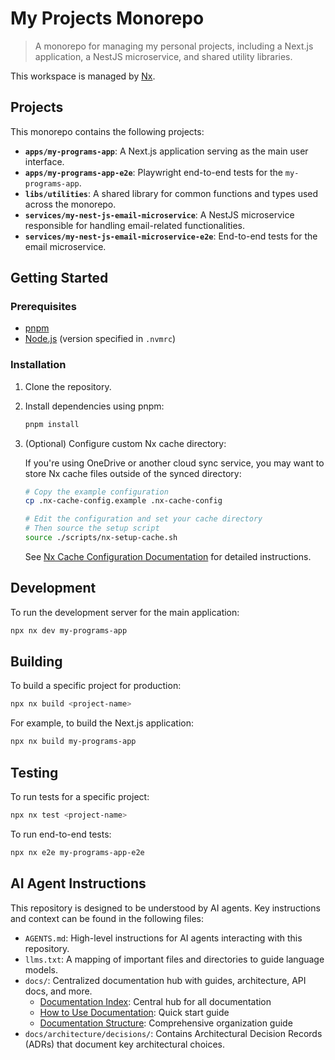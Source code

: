 # My Projects Monorepo

> A monorepo for managing my personal projects, including a Next.js application, a NestJS microservice, and shared utility libraries.

This workspace is managed by [Nx](https://nx.dev).

## Projects

This monorepo contains the following projects:

- **`apps/my-programs-app`**: A Next.js application serving as the main user interface.
- **`apps/my-programs-app-e2e`**: Playwright end-to-end tests for the `my-programs-app`.
- **`libs/utilities`**: A shared library for common functions and types used across the monorepo.
- **`services/my-nest-js-email-microservice`**: A NestJS microservice responsible for handling email-related functionalities.
- **`services/my-nest-js-email-microservice-e2e`**: End-to-end tests for the email microservice.

## Getting Started

### Prerequisites

- [pnpm](https://pnpm.io/installation)
- [Node.js](https://nodejs.org/) (version specified in `.nvmrc`)

### Installation

1. Clone the repository.
2. Install dependencies using pnpm:

    ```sh
    pnpm install
    ```

3. (Optional) Configure custom Nx cache directory:
   
   If you're using OneDrive or another cloud sync service, you may want to store Nx cache files outside of the synced directory:
   
   ```sh
   # Copy the example configuration
   cp .nx-cache-config.example .nx-cache-config
   
   # Edit the configuration and set your cache directory
   # Then source the setup script
   source ./scripts/nx-setup-cache.sh
   ```
   
   See [Nx Cache Configuration Documentation](docs/nx-cache-configuration.md) for detailed instructions.

## Development

To run the development server for the main application:

```sh
npx nx dev my-programs-app
```

## Building

To build a specific project for production:

```sh
npx nx build <project-name>
```

For example, to build the Next.js application:

```sh
npx nx build my-programs-app
```

## Testing

To run tests for a specific project:

```sh
npx nx test <project-name>
```

To run end-to-end tests:

```sh
npx nx e2e my-programs-app-e2e
```

## AI Agent Instructions

This repository is designed to be understood by AI agents. Key instructions and context can be found in the following files:

- `AGENTS.md`: High-level instructions for AI agents interacting with this repository.
- `llms.txt`: A mapping of important files and directories to guide language models.
- `docs/`: Centralized documentation hub with guides, architecture, API docs, and more.
  - [Documentation Index](docs/README.md): Central hub for all documentation
  - [How to Use Documentation](docs/HOW-TO-USE-DOCUMENTATION.md): Quick start guide
  - [Documentation Structure](docs/DOCUMENTATION-STRUCTURE.md): Comprehensive organization guide
- `docs/architecture/decisions/`: Contains Architectural Decision Records (ADRs) that document key architectural choices.
